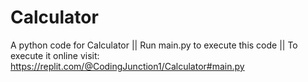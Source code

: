 # Calculator
A python code for Calculator || Run main.py to execute this code || To execute it online visit: https://replit.com/@CodingJunction1/Calculator#main.py
